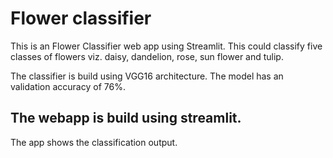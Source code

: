 # Flower classifier

This is an Flower Classifier web app using Streamlit. This could classify five classes of flowers viz. daisy,  dandelion, rose, sun flower and tulip.

The classifier is build using VGG16 architecture. The model has an validation accuracy of 76%. 


## The webapp is build using streamlit.
The app shows the classification output.

